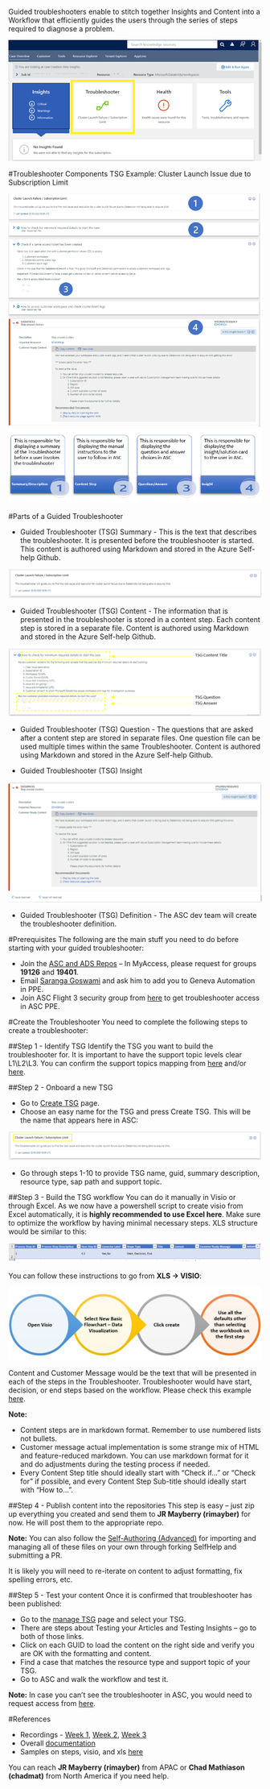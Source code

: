 Guided troubleshooters enable to stitch together Insights and Content into a Workflow that efficiently guides the users through the series of steps required to diagnose a problem.

![1.png](/.attachments/1-2c4ffb81-bc51-49f0-8724-eca0a4ded74b.png)

#Troubleshooter Components
TSG Example: Cluster Launch Issue due to Subscription Limit

![2.png](/.attachments/2-b405d434-3390-4824-b483-17ff9cb1d6f7.png)
![3.png](/.attachments/3-45e629a1-0510-4755-a285-1a0934185826.png)

#Parts of a Guided Troubleshooter

- Guided Troubleshooter (TSG) Summary - This is the text that describes the troubleshooter. It is presented before the troubleshooter is started. 
This content is authored using Markdown and stored in the Azure Self-help Github. 

![4.png](/.attachments/4-1900a75f-8a45-47ff-9bae-4e9789ac71a5.png)

- Guided Troubleshooter (TSG) Content - The information that is presented in the troubleshooter is stored in a content step. Each content step is stored in a separate file. 
Content is authored using Markdown and stored in the Azure Self-help Github. 

![5.png](/.attachments/5-ca266586-811e-43ec-bf7e-2288cafb2113.png)

- Guided Troubleshooter (TSG) Question - The questions that are asked after a content step are stored in separate files. One question file can be used multiple times within the same Troubleshooter. 
Content is authored using Markdown and stored in the Azure Self-help Github. 

- Guided Troubleshooter (TSG) Insight

![6.png](/.attachments/6-3315e17f-6ba3-4172-b7c5-1d0db36ceb1f.png)

- Guided Troubleshooter (TSG) Definition - The ASC dev team will create the troubleshooter definition.

#Prerequisites
The following are the main stuff you need to do before starting with your guided troubleshooter: 
- Join the [ASC and ADS Repos](https://nam06.safelinks.protection.outlook.com/?url=https%3A%2F%2Fazuresupportcenterdocs.azurewebsites.net%2Fdevelopers%2FOnboarding%2FGettingAccess.html&data=02%7C01%7CVimal.Sharma%40microsoft.com%7C1304d0f1ad3446e8e6f308d7e76a5737%7C72f988bf86f141af91ab2d7cd011db47%7C1%7C0%7C637232316238892210&sdata=xSa0WBDd8F2A6M6U50i9kGiiSUC4104yXE5%2FenWJRs4%3D&reserved=0) – In MyAccess, please request for groups **19126** and **19401**. 
- Email [Saranga Goswami](mailto:sarangag@microsoft.com) and ask him to add you to Geneva Automation in PPE.
- Join ASC Flight 3 security group from [here](https://idweb/IdentityManagement/aspx/Groups/AllGroups.aspx?searchtype=3a8f0ff2-72d2-428b-8e5b-2b3653cbca8e&content=ASCFlight3&popupFromClipboard=%2Fidentitymanagement%2Faspx%2FGroups%2FEditGroup.aspx%3Fid%3D36520db8-c534-43ab-b675-f3bc1b404adc) to get troubleshooter access in ASC PPE.


#Create the Troubleshooter
You need to complete the following steps to create a troubleshooter:

##Step 1 - Identify TSG
Identify the TSG you want to build the troubleshooter for. It is important to have the support topic levels clear L1\L2\L3. You can confirm the support topics mapping from [here](https://msaas.support.microsoft.com/sap/manage) and/or [here](https://aka.ms/selfhelppreviewold). 

##Step 2 - Onboard a new TSG
-    Go to [Create TSG](https://asctsgreporting.azurewebsites.net/CreateTSG) page.
-    Choose an easy name for the TSG and press Create TSG. This will be the name that appears here in ASC:

![7.png](/.attachments/7-98efce9a-a9c1-4a2b-a0d1-517ee9ed675c.png)

- Go through steps 1-10 to provide TSG name, guid, summary description, resource type, sap path and support topic.


##Step 3 - Build the TSG workflow 
You can do it manually in Visio or through Excel. As we now have a powershell script to create visio from Excel automatically, it is **highly recommended to use Excel here**. Make sure to optimize the workflow by having minimal necessary steps. 
XLS structure would be similar to this:

![8.png](/.attachments/8-73c1214c-2516-4154-bd3d-e554fcc4702b.png)

You can follow these instructions to go from **XLS -> VISIO**:

![9.png](/.attachments/9-07d75a96-713b-40ff-a289-2aca384b476d.png)
 
Content and Customer Message would be the text that will be presented in each of the steps in the Troubleshooter. Troubleshooter would have start, decision, or end steps based on the workflow. Please check this example [here](https://microsofteur-my.sharepoint.com/:f:/g/personal/lahaddad_microsoft_com/Ep75Pi54gbtBpIHnSCNQgXgB-BxnF-6Phh8SB_io1clu2g).

**Note:** 
- Content steps are in markdown format. Remember to use numbered lists not bullets.
- Customer message actual implementation is some strange mix of HTML and feature-reduced markdown. You can use markdown format for it and do adjustments during the testing process if needed.
- Every Content Step title should ideally start with “Check if…” or “Check for” if possible, and every Content Step Sub-title should ideally start with “How to…”.

##Step 4 - Publish content into the repositories
This step is easy – just zip up everything you created and send them to **JR Mayberry (rimayber)** for now.  He will post them to the appropriate repo.
 
**Note:** 
You can also follow the [Self-Authoring (Advanced)](/EEE-%2D-Embedded-Escalation-Engineer-Training-and-Reference/ASC-Guided-Troubleshooter/Self%2DAuthoring-\(Advanced\)) for importing and managing all of these files on your own through forking SelfHelp and submitting a PR. 


It is likely you will need to re-iterate on content to adjust formatting, fix spelling errors, etc. 

##Step 5 - Test your content 
Once it is confirmed that troubleshooter has been published:
- Go to the [manage TSG](https://asctsgreporting.azurewebsites.net/TSGList/Onboarding) page and select your TSG.
- There are steps about Testing your Articles and Testing Insights – go to both of those links.
- Click on each GUID to load the content on the right side and verify you are OK with the formatting and content.
- Find a case that matches the resource type and support topic of your TSG.
- Go to ASC and walk the workflow and test it.

**Note:** 
In case you can’t see the troubleshooter in ASC, you would need to request access from [here](https://idweb/IdentityManagement/aspx/Groups/AllGroups.aspx?searchtype=3a8f0ff2-72d2-428b-8e5b-2b3653cbca8e&content=ASCFlight3&popupFromClipboard=%2Fidentitymanagement%2Faspx%2FGroups%2FEditGroup.aspx%3Fid%3D36520db8-c534-43ab-b675-f3bc1b404adc).

#References
- Recordings - [Week 1](https://web.microsoftstream.com/video/1f25a1ff-0400-96d0-52e9-f1ea8a36e459), [Week 2](https://web.microsoftstream.com/video/1723a1ff-0400-96d1-5da1-f1ea8fb594e3), [Week 3](https://web.microsoftstream.com/video/b12ca1ff-0400-96d0-65d9-f1ea95352f9e)
- Overall [documentation](https://microsoft.sharepoint.com/:w:/t/GuidedWorkflowV-Team/EXErVtUvuQhCmEWpqtFjmV0B6TLtKW-ExomN1v5Fzo6Sxg?e=TgVKGO)
- Samples on steps, visio, and xls [here](https://microsofteur-my.sharepoint.com/:f:/g/personal/lahaddad_microsoft_com/Er7MlVRIXs5AkgyYAaK9boIBvnS6VIQVjEod5J5bkaSK1w?e=J2efsN)


You can reach **JR Mayberry (rimayber)** from APAC or **Chad Mathiason (chadmat)** from North America if you need help.










